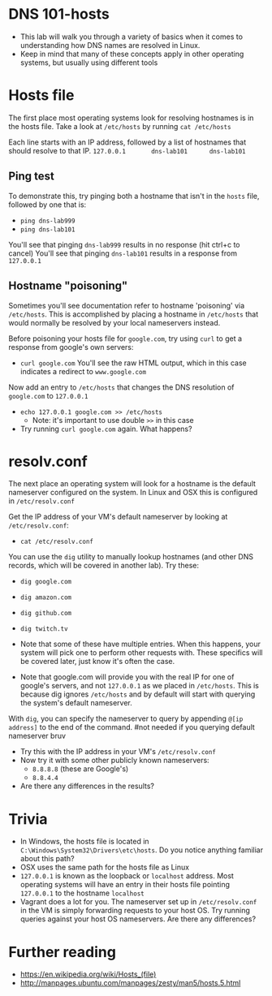 # DNS 101-hosts
- This lab will walk you through a variety of basics when it comes to understanding how DNS names are resolved in Linux.
- Keep in mind that many of these concepts apply in other operating systems, but usually using different tools

# Hosts file
The first place most operating systems look for resolving hostnames is in the hosts file. Take a look at `/etc/hosts` by running `cat /etc/hosts`

Each line starts with an IP address, followed by a list of hostnames that should resolve to that IP.
`127.0.0.1       dns-lab101      dns-lab101`

## Ping test
To demonstrate this, try pinging both a hostname that isn't in the `hosts` file, followed by one that is:
- `ping dns-lab999`
- `ping dns-lab101`

You'll see that pinging `dns-lab999` results in no response (hit ctrl+c to cancel)
You'll see that pinging `dns-lab101` results in a response from `127.0.0.1`

## Hostname "poisoning"
Sometimes you'll see documentation refer to hostname 'poisoning' via `/etc/hosts`. This is accomplished by placing a hostname in `/etc/hosts` that would normally be resolved by your local nameservers instead.

Before poisoning your hosts file for `google.com`, try using `curl` to get a response from google's own servers:
- `curl google.com`
You'll see the raw HTML output, which in this case indicates a redirect to `www.google.com`

Now add an entry to `/etc/hosts` that changes the DNS resolution of `google.com` to `127.0.0.1`
- `echo 127.0.0.1 google.com >> /etc/hosts`
  - Note: it's important to use double `>>` in this case
- Try running `curl google.com` again. What happens?

# resolv.conf
The next place an operating system will look for a hostname is the default nameserver configured on the system. In Linux and OSX this is configured in `/etc/resolv.conf`

Get the IP address of your VM's default nameserver by looking at `/etc/resolv.conf`:
- `cat /etc/resolv.conf`

You can use the `dig` utility to manually lookup hostnames (and other DNS records, which will be covered in another lab). Try these:
- `dig google.com`
- `dig amazon.com`
- `dig github.com`
- `dig twitch.tv`

- Note that some of these have multiple entries. When this happens, your system will pick one to perform other requests with. These specifics will be covered later, just know it's often the case.
- Note that google.com will provide you with the real IP for one of google's servers, and not `127.0.0.1` as we placed in `/etc/hosts`. This is because dig ignores `/etc/hosts` and by default will start with querying the system's default nameserver.

With `dig`, you can specify the nameserver to query by appending `@[ip address]` to the end of the command. #not needed if you querying default nameserver bruv
- Try this with the IP address in your VM's `/etc/resolv.conf`
- Now try it with some other publicly known nameservers:
  - `8.8.8.8` (these are Google's)
  - `8.8.4.4`
- Are there any differences in the results?

# Trivia
- In Windows, the hosts file is located in `C:\Windows\System32\Drivers\etc\hosts`. Do you notice anything familiar about this path?
- OSX uses the same path for the hosts file as Linux
- `127.0.0.1` is known as the loopback or `localhost` address. Most operating systems will have an entry in their hosts file pointing `127.0.0.1` to the hostname `localhost`
- Vagrant does a lot for you. The nameserver set up in `/etc/resolv.conf` in the VM is simply forwarding requests to your host OS. Try running queries against your host OS nameservers. Are there any differences? 

# Further reading
- https://en.wikipedia.org/wiki/Hosts_(file)
- http://manpages.ubuntu.com/manpages/zesty/man5/hosts.5.html

